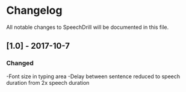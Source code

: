 # Changelog
All notable changes to SpeechDrill will be documented in this file.

## [1.0] - 2017-10-7
### Changed
-Font size in typing area
-Delay between sentence reduced to speech duration from 2x speech duration
